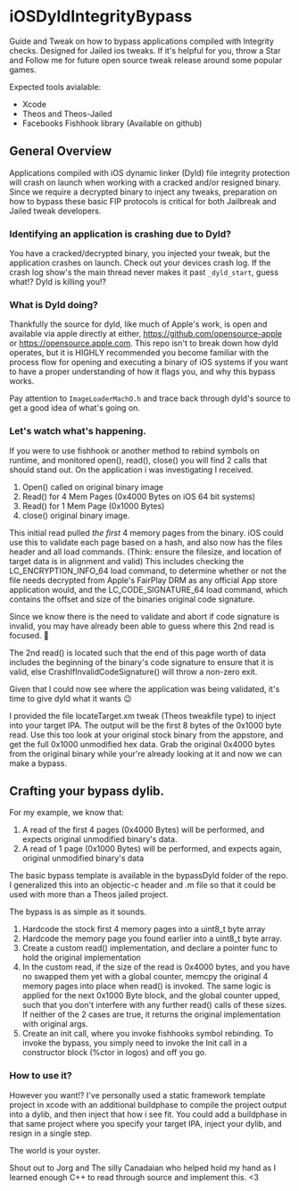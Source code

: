 # iOSDyldIntegrityBypass
Guide and Tweak on how to bypass applications compiled with Integrity checks. Designed for Jailed ios tweaks. If it's helpful for you, throw a Star and Follow me for future open source tweak release around some popular games.

Expected tools avialable:
- Xcode
- Theos and Theos-Jailed
- Facebooks Fishhook library (Available on github)

## General Overview
Applications compiled with iOS dynamic linker (Dyld) file integrity protection will crash on launch when working with a cracked and/or resigned binary. Since we require a decrypted binary to inject any tweaks, preparation on how to bypass these basic FIP protocols is critical for both Jailbreak and Jailed tweak developers.

### Identifying an application is crashing due to Dyld?
You have a cracked/decrypted binary, you injected your tweak, but the application crashes on launch. Check out your devices crash log. If the crash log show's the main thread never makes it past `_dyld_start`, guess what!? Dyld is killing you!?
  
### What is Dyld doing?
Thankfully the source for dyld, like much of Apple's work, is open and available via apple directly at either, https://github.com/opensource-apple or https://opensource.apple.com. 
This repo isn't to break down how dyld operates, but it is HIGHLY recommended you become familiar with the process flow for opening and executing a binary of iOS systems if you want to have a proper understanding of how it flags you, and why this bypass works.

Pay attention to `ImageLoaderMachO.h` and trace back through dyld's source to get a good idea of what's going on.

### Let's watch what's happening.
If you were to use fishhook or another method to rebind symbols on runtime, and monitored open(), read(), close() you will find 2 calls that should stand out. On the application i was investigating I received.

1) Open() called on original binary image
2) Read() for 4 Mem Pages (0x4000 Bytes on iOS 64 bit systems)
3) Read() for 1 Mem Page (0x1000 Bytes)
4) close() original binary image.

This initial read pulled *the first* 4 memory pages from the binary. iOS could use this to validate each page based on a hash, and also now has the files header and all load commands. (Think: ensure the filesize, and location of target data is in  alignment and valid) This includes checking the LC_ENCRYPTION_INFO_64 load command, to determine whether or not the file needs decrypted from Apple's FairPlay DRM as any official App store application would, and the LC_CODE_SIGNATURE_64 load command, which contains the offset and size of the binaries original code signature.

Since we know there is the need to validate and abort if code signature is invalid, you may have already been able to guess where this 2nd read is focused. :eyes:

The 2nd read() is located such that the end of this page worth of data includes the beginning of the binary's code signature to ensure that it is valid, else CrashIfInvalidCodeSignature() will throw a non-zero exit.

Given that I could now see where the application was being validated, it's time to give dyld what it wants :wink:

I provided the file locateTarget.xm tweak (Theos tweakfile type) to inject into your target IPA. The output will be the first 8 bytes of the 0x1000 byte read. Use this too look at your original stock binary from the appstore, and get the full 0x1000 unmodified hex data. 
Grab the original 0x4000 bytes from the original binary while your're already looking at it and now we can make a bypass. 

## Crafting your bypass dylib.
For my example, we know that:
1) A read of the first 4 pages (0x4000 Bytes) will be performed, and expects original unmodified binary's data.
2) A read of 1 page (0x1000 Bytes) will be performed, and expects again, original unmodified binary's data

The basic bypass template is available in the bypassDyld folder of the repo. I generalized this into an objectic-c header and .m file so that it could be used with more than a Theos jailed project. 

The bypass is as simple as it sounds. 
1) Hardcode the stock first 4 memory pages into a uint8_t byte array
2) Hardcode the memory page you found earlier into a uint8_t byte array.
3) Create a custom read() implementation, and declare a pointer func to hold the original implementation
4) In the custom read, if the size of the read is 0x4000 bytes, and you have no swapped them yet with a global counter, memcpy the original 4 memory pages into place when read() is invoked. The same logic is applied for the next 0x1000 Byte block, and the global counter upped, such that you don't interfere with any further read() calls of these sizes. If neither of the 2 cases are true, it returns the original implementation with original args.
5) Create an init call, where you invoke fishhooks symbol rebinding. 
To invoke the bypass, you simply need to invoke the Init call in a constructor block (%ctor in logos) and off you go.

### How to use it?
However you want!? I've personally used a static framework template project in xcode with an additional buildphase to compile the project output into a dylib, and then inject that how i see fit. You could add a buildphase in that same project where you specify your target IPA, inject your dylib, and resign in a single step. 

The world is your oyster.

Shout out to Jorg and The silly Canadaian who helped hold my hand as I learned enough C++ to read through source and implement this. <3
